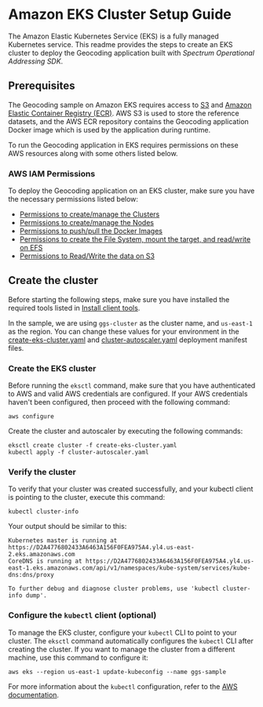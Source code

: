 # Amazon EKS Cluster Setup Guide 
The Amazon Elastic Kubernetes Service (EKS) is a fully managed Kubernetes service. This readme provides the steps to create an EKS cluster to deploy the Geocoding application built with *Spectrum Operational Addressing SDK*.

## Prerequisites

The Geocoding sample on Amazon EKS requires access to [S3](https://aws.amazon.com/s3/) and [Amazon Elastic Container Registry (ECR)](https://docs.aws.amazon.com/AmazonECR/latest/userguide/Registries.html). AWS S3 is used to store the reference datasets, and the AWS ECR repository contains the Geocoding application Docker image which is used by the application during runtime. 

To run the Geocoding application in EKS requires permissions on these AWS resources along with some others listed below.

### AWS IAM Permissions
To deploy the Geocoding application on an EKS cluster, make sure you have the necessary permissions listed below:

   * [Permissions to create/manage the Clusters](https://docs.aws.amazon.com/eks/latest/userguide/service_IAM_role.html)
   * [Permissions to create/manage the Nodes](https://docs.aws.amazon.com/eks/latest/userguide/create-node-role.html)
   * [Permissions to push/pull the Docker Images](https://docs.aws.amazon.com/AmazonECR/latest/userguide/ECR_on_EKS.html) 
   * [Permissions to create the File System, mount the target, and read/write on EFS](https://docs.aws.amazon.com/efs/latest/ug/access-control-managing-permissions.html) 
   * [Permissions to Read/Write the data on S3](https://docs.aws.amazon.com/IAM/latest/UserGuide/reference_policies_examples_s3_rw-bucket.html)

## Create the cluster	
Before starting the following steps, make sure you have installed the required tools listed in [Install client tools](../../README.md). 

In the sample, we are using `ggs-cluster` as the cluster name, and `us-east-1` as the region. You can change these values for your environment in the [create-eks-cluster.yaml](create-eks-cluster.yaml) and [cluster-autoscaler.yaml](cluster-autoscaler.yaml) deployment manifest files.

### Create the EKS cluster 
Before running the `eksctl` command, make sure that you have authenticated to AWS and valid AWS credentials are configured. If your AWS credentials haven't been configured, then proceed with the following command:
```
aws configure
```
Create the cluster and autoscaler by executing the following commands:
```
eksctl create cluster -f create-eks-cluster.yaml
kubectl apply -f cluster-autoscaler.yaml
```

### Verify the cluster 
To verify that your cluster was created successfully, and your kubectl client is pointing to the cluster, execute this command:

```
kubectl cluster-info
```
Your output should be similar to this:
```
Kubernetes master is running at https://D2A4776802433A6463A156F0FEA975A4.yl4.us-east-2.eks.amazonaws.com
CoreDNS is running at https://D2A4776802433A6463A156F0FEA975A4.yl4.us-east-1.eks.amazonaws.com/api/v1/namespaces/kube-system/services/kube-dns:dns/proxy

To further debug and diagnose cluster problems, use 'kubectl cluster-info dump'.
```  

### Configure the `kubectl` client (optional)
To manage the EKS cluster, configure your `kubectl` CLI  to point to your cluster. The `eksctl` command automatically configures the `kubectl` CLI after creating the cluster. If you want to manage the cluster from a different machine, use this command to configure it:
```
aws eks --region us-east-1 update-kubeconfig --name ggs-sample
```
For more information about the `kubectl` configuration, refer to the [AWS documentation](https://docs.aws.amazon.com/eks/latest/userguide/create-kubeconfig.html). 